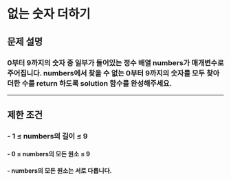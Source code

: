 # 없는 숫자 더하기
## 문제 설명
### 0부터 9까지의 숫자 중 일부가 들어있는 정수 배열 numbers가 매개변수로 주어집니다. numbers에서 찾을 수 없는 0부터 9까지의 숫자를 모두 찾아 더한 수를 return 하도록 solution 함수를 완성해주세요.
***
## 제한 조건
### - 1 ≤ numbers의 길이 ≤ 9
#### - 0 ≤ numbers의 모든 원소 ≤ 9
#### - numbers의 모든 원소는 서로 다릅니다.